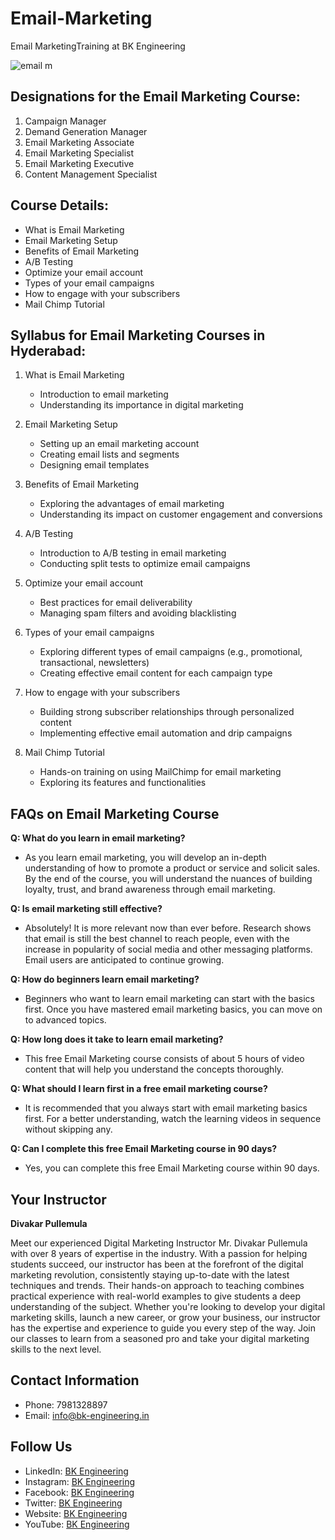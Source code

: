 # Email-Marketing
Email MarketingTraining at BK Engineering

![email m](https://github.com/bkengineering/Email-Marketing/assets/136553846/682b1297-ca27-4d40-989d-d57f59a2c5a4)

## Designations for the Email Marketing Course:

1. Campaign Manager
2. Demand Generation Manager
3. Email Marketing Associate
4. Email Marketing Specialist
5. Email Marketing Executive
6. Content Management Specialist

## Course Details:

- What is Email Marketing
- Email Marketing Setup
- Benefits of Email Marketing
- A/B Testing
- Optimize your email account
- Types of your email campaigns
- How to engage with your subscribers
- Mail Chimp Tutorial

## Syllabus for Email Marketing Courses in Hyderabad:

1. What is Email Marketing
   - Introduction to email marketing
   - Understanding its importance in digital marketing

2. Email Marketing Setup
   - Setting up an email marketing account
   - Creating email lists and segments
   - Designing email templates

3. Benefits of Email Marketing
   - Exploring the advantages of email marketing
   - Understanding its impact on customer engagement and conversions

4. A/B Testing
   - Introduction to A/B testing in email marketing
   - Conducting split tests to optimize email campaigns

5. Optimize your email account
   - Best practices for email deliverability
   - Managing spam filters and avoiding blacklisting

6. Types of your email campaigns
   - Exploring different types of email campaigns (e.g., promotional, transactional, newsletters)
   - Creating effective email content for each campaign type

7. How to engage with your subscribers
   - Building strong subscriber relationships through personalized content
   - Implementing effective email automation and drip campaigns

8. Mail Chimp Tutorial
   - Hands-on training on using MailChimp for email marketing
   - Exploring its features and functionalities

## FAQs on Email Marketing Course

**Q: What do you learn in email marketing?**
- As you learn email marketing, you will develop an in-depth understanding of how to promote a product or service and solicit sales. By the end of the course, you will understand the nuances of building loyalty, trust, and brand awareness through email marketing.

**Q: Is email marketing still effective?**
- Absolutely! It is more relevant now than ever before. Research shows that email is still the best channel to reach people, even with the increase in popularity of social media and other messaging platforms. Email users are anticipated to continue growing.

**Q: How do beginners learn email marketing?**
- Beginners who want to learn email marketing can start with the basics first. Once you have mastered email marketing basics, you can move on to advanced topics.

**Q: How long does it take to learn email marketing?**
- This free Email Marketing course consists of about 5 hours of video content that will help you understand the concepts thoroughly.

**Q: What should I learn first in a free email marketing course?**
- It is recommended that you always start with email marketing basics first. For a better understanding, watch the learning videos in sequence without skipping any.

**Q: Can I complete this free Email Marketing course in 90 days?**
- Yes, you can complete this free Email Marketing course within 90 days.

## Your Instructor
**Divakar Pullemula**

Meet our experienced Digital Marketing Instructor Mr. Divakar Pullemula with over 8 years of expertise in the industry. With a passion for helping students succeed, our instructor has been at the forefront of the digital marketing revolution, consistently staying up-to-date with the latest techniques and trends. Their hands-on approach to teaching combines practical experience with real-world examples to give students a deep understanding of the subject. Whether you're looking to develop your digital marketing skills, launch a new career, or grow your business, our instructor has the expertise and experience to guide you every step of the way. Join our classes to learn from a seasoned pro and take your digital marketing skills to the next level.

## Contact Information

- Phone: 7981328897
- Email: info@bk-engineering.in

## Follow Us

- LinkedIn: [BK Engineering](https://www.linkedin.com/company/bk-engineering-in)
- Instagram: [BK Engineering](https://www.instagram.com/bkengineering)
- Facebook: [BK Engineering](https://www.facebook.com/bkengineering.in)
- Twitter: [BK Engineering](https://twitter.com/bkengineeringin)
- Website: [BK Engineering](https://bk-engineering.in/)
- YouTube: [BK Engineering](https://www.youtube.com/@bkengineering)
